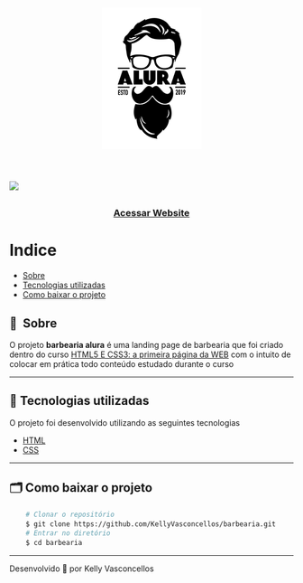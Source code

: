 <h1 align="center">
    <img src="public/logo.png">
</h1>

<h1>
    <img src="public/apresentacao.gif">
</h1>

<h3 align="center">
    <a href="https://kellyvasconcellos.github.io/barbearia/">Acessar Website</a>
<h3 >

# Indice

- [Sobre](#-sobre)
- [Tecnologias utilizadas](#-tecnologias-utilizadas)
- [Como baixar o projeto](#-como-baixar-o-projeto)

## 🔖&nbsp; Sobre

O projeto **barbearia alura** é uma landing page de barbearia que foi criado dentro do curso [HTML5 E CSS3: a primeira página da WEB](https:https://www.alura.com.br/) com o intuito de colocar em prática todo conteúdo estudado durante o curso

---

## 🚀 Tecnologias utilizadas

O projeto foi desenvolvido utilizando as seguintes tecnologias

- [HTML](https://developer.mozilla.org/pt-BR/docs/Web/HTML)
- [CSS](https://developer.mozilla.org/pt-BR/docs/Web/CSS)

---

## 🗂 Como baixar o projeto

```bash
    # Clonar o repositório
    $ git clone https://github.com/KellyVasconcellos/barbearia.git
    # Entrar no diretório
    $ cd barbearia
```

---

Desenvolvido 💜 por Kelly Vasconcellos
